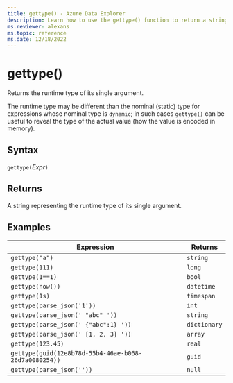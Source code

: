 ```yaml
---
title: gettype() - Azure Data Explorer
description: Learn how to use the gettype() function to return a string representing the runtime type of its single argument.
ms.reviewer: alexans
ms.topic: reference
ms.date: 12/18/2022
---
```

# gettype()

Returns the runtime type of its single argument.

The runtime type may be different than the nominal (static) type for expressions whose nominal type is `dynamic`; in such cases `gettype()` can be useful to reveal the type of the actual value (how the value is encoded in memory).

## Syntax

`gettype(`*Expr*`)`

## Returns

A string representing the runtime type of its single argument.

## Examples

|Expression                          |Returns      |
|------------------------------------|-------------|
|`gettype("a")`                      |`string`     |
|`gettype(111)`                      |`long`       |
|`gettype(1==1)`                     |`bool`       |
|`gettype(now())`                    |`datetime`   |
|`gettype(1s)`                       |`timespan`   |
|`gettype(parse_json('1'))`           |`int`        |
|`gettype(parse_json(' "abc" '))`     |`string`     |
|`gettype(parse_json(' {"abc":1} '))` |`dictionary` |
|`gettype(parse_json(' [1, 2, 3] '))` |`array`      |
|`gettype(123.45)`                   |`real`       |
|`gettype(guid(12e8b78d-55b4-46ae-b068-26d7a0080254))`|`guid`|
|`gettype(parse_json(''))`            |`null`|

